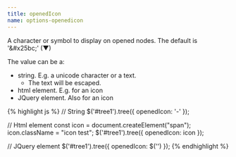 ```yaml
---
title: openedIcon
name: options-openedicon
---
```


A character or symbol to display on opened nodes. The default is '&amp;#x25bc;' (&#x25bc;)

The value can be a:

-   string. E.g. a unicode character or a text.
    -   The text will be escaped.
-   html element. E.g. for an icon
-   JQuery element. Also for an icon

{% highlight js %}
// String
$('#tree1').tree({ openedIcon: '-' });

// Html element
const icon = document.createElement("span");
icon.className = "icon test";
$('#tree1').tree({ openedIcon: icon });

// JQuery element
$('#tree1').tree({ openedIcon: $('<span class="icon test" />') });
{% endhighlight %}
